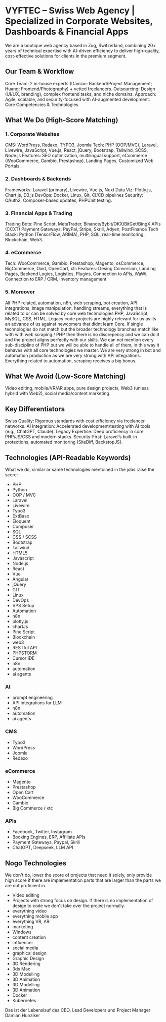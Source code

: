 # VYFTEC – Swiss Web Agency | Specialized in Corporate Websites, Dashboards & Financial Apps

We are a boutique web agency based in Zug, Switzerland, combining 20+ years of technical expertise with AI-driven efficiency to deliver high-quality, cost-effective solutions for clients in the premium segment.

## Our Team & Workflow

Core Team: 2 in-house experts (Damian: Backend/Project Management; Huang: Frontend/Photography) + vetted freelancers.
Outsourcing: Design (UI/UX, branding), complex frontend tasks, and niche domains.
Approach: Agile, scalable, and security-focused with AI-augmented development.
Core Competencies & Technologies

## What We Do (High-Score Matching)

### 1. Corporate Websites

CMS: WordPress, Redaxo, TYPO3, Joomla
Tech: PHP (OOP/MVC), Laravel, Livewire, JavaScript, Vue.js, React, jQuery, Bootstrap, Tailwind, SCSS, Node.js
Features: SEO optimization, multilingual support, eCommerce (WooCommerce, Gambio, Prestashop), Landing Pages, Customized Web Portals.

### 2. Dashboards & Backends

Frameworks: Laravel (primary), Livewire, Vue.js, Nuxt
Data Viz: Plotly.js, Chart.js, D3.js
DevOps: Docker, Linux, Git, CI/CD pipelines
Security: OAuth2, Composer-based updates, PHPUnit testing.

### 3. Financial Apps & Trading

Trading Bots: Pine Script, MetaTrader, Binance/Bybit/OKX/BitGet/BingX APIs (CCXT)
Payment Gateways: PayPal, Stripe, Skrill, Adyen, PostFinance
Tech Stack: Python (TensorFlow, ARIMA), PHP, SQL, real-time monitoring, Blockchain, Web3.

### 4. eCommerce

Tech: WooCommerce, Gambio, Prestashop, Magento, osCommerce, BigCommerce, Oxid, OpenCart, xtc
Features: Desing Conversion, Landing Pages, Backend Logics, Logistics, Plugins, Connection to APIs, WaWi, Connection to ERP / CRM, inventory management

### 5. Moreover

All PHP related, automation, n8n, web scraping, bot creation, API integrations, image manipulation, handling streams, everything that is related to or can be solved by core web technologies PHP, JavaScript, MySQL, CSS, HTML. Legacy code projects are highly relevant for us as its an advance of us against newcomers that didnt learn Core.
If single technologies do not match but the broader technology branches match like with with web scraping / PHP then there is no discrepency and we can do it and the project aligns perfectly with our skills.  We can not mention every sub-discipline of PHP but we will be able to handle all of them, in this way it behaves with all core technologies we master.
We are very strong in bot and automation production as we are very strong with API integrations. Everything related to automation, scraping receives a big bonus.

## What We Avoid (Low-Score Matching)

Video editing, mobile/VR/AR apps, pure design projects, Web3 (unless hybrid with Web2), social media/content marketing.

## Key Differentiators

Swiss Quality: Rigorous standards with cost efficiency via freelancer networks.
AI Integration: Accelerated development/testing with AI tools (e.g., ChatGPT, Claude).
Legacy Expertise: Deep proficiency in core PHP/JS/CSS and modern stacks.
Security-First: Laravel’s built-in protections, automated monitoring (SiteDiff, BackstopJS).

## Technologies (API-Readable Keywords)

What we do, similar or same technologies mentoined in the jobs raise the score:

- PHP
- Python
- OOP / MVC
- Laravel
- Livewire
- Typo3
- ExtBase
- Eloquent
- Composer
- SQL
- CSS / SCSS
- Bootstrap
- Tailwind
- HTML5
- Javascript
- Node.js
- React
- Vue
- Angular
- jQuery
- GIT
- Linux
- DevOps
- VPS Setup
- Automation
- n8n
- plotly.js
- chartJs
- Pine Script
- Blockchain
- web3
- RESTful API
- PHPSTORM
- Cursor IDE
- n8n
- automation
- ai agents

### AI

- prompt engineering
- API integrations for LLM
- n8n
- automation
- ai agents

### CMS

- Typo3
- WordPress
- Joomla
- Redaxo

### eCommerce

- Magento
- Prestashop
- Open Cart
- WooCommerce
- Gambio
- Big Commerce / xtc

### APIs

- Facebook, Twitter, Instagram
- Booking Engines, ERP, Affiliate APIs
- Payment Gateways, Paypal, Skrill
- ChatGPT, Deepseek, LLM API
  
## Nogo Technologies

We don't do, lower the score of projects that need it solely, only provide high score if there are implementation parts that are larger than the parts we are not proficient in.

- Video editing
- Projects with strong focus on design. If there is no implementation of design to code we don't take over the project normally.
- everything video
- everything mobile app
- everything VR, AR
- marketing
- Windows
- content creation
- influencer
- social media
- graphical design
- Graphic Design
- 3D Rendering
- 3ds Max
- 3D Modelling
- 3D Animation
- 3D Modelling
- 3D Animation
- Docker
- Kubernetes

Das ist der Lebenslauf des CEO, Lead Developers und Project Manager Damian Hunziker
